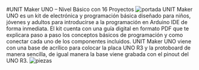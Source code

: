 #UNIT Maker UNO – Nivel Básico con 16 Proyectos
![portada]( https://uelectronics.com/wp-content/uploads/2021/06/AR2671-UNIT-Maker-UNO-V1.jpg )
UNIT Maker UNO es un kit de electrónica y programación básica diseñado para niños, jóvenes y adultos para introducirse a la programación en Arduino IDE de forma inmediata. El kit cuenta con una guía digital en formato PDF que te explicara paso a paso los conceptos básicos de programación y como conectar cada uno de los componentes incluidos. UNIT Maker UNO viene con una base de acrílico para colocar la placa UNO R3 y la protoboard de manera sencilla, de igual manera la base viene grabada con el pinout del UNO R3.
![piezas](https://uelectronics.com/wp-content/uploads/2021/06/AR2671-UNIT-Maker-UNO-.jpg)